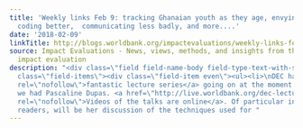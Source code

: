 ```yaml
---
title: 'Weekly links Feb 9: tracking Ghanaian youth as they age, envying Danish data,
  coding better,  communicating less badly, and more....'
date: '2018-02-09'
linkTitle: http://blogs.worldbank.org/impactevaluations/weekly-links-feb-9-tracking-ghanaian-youth-they-age-envying-danish-data-coding-better-communicating
source: Impact Evaluations - News, views, methods, and insights from the world of
  impact evaluation
description: "<div class=\"field field-name-body field-type-text-with-summary field-label-hidden\"><div
  class=\"field-items\"><div class=\"field-item even\"><ul><li>\nDEC has a <a href=\"http://www.worldbank.org/declectures\"
  rel=\"nofollow\">fantastic lecture series</a> going on at the moment. This week
  we had Pascaline Dupas. <a href=\"http://live.worldbank.org/dec-lecture-series\"
  rel=\"nofollow\">Videos of the talks are online</a>. Of particular interest to our
  readers, will be her discussion of the techniques used for "
---
```

